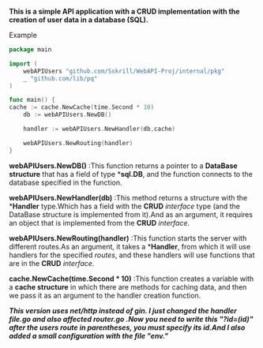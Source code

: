 **This is a simple API application with a CRUD implementation with the creation of user data in a database (SQL).**

Example

```go
package main

import (
	webAPIUsers "github.com/Sskrill/WebAPI-Proj/internal/pkg"
	_ "github.com/lib/pq"
)

func main() {
cache := cache.NewCache(time.Second * 10)
	db := webAPIUsers.NewDB()

	handler := webAPIUsers.NewHandler(db,cache)

	webAPIUsers.NewRouting(handler)
}
```
**webAPIUsers.NewDB()** :This function returns a pointer to a **DataBase structure** that has a field of type ***sql.DB**, and the function connects to the database specified in the function.

**webAPIUsers.NewHandler(db)** :This method returns a structure with the ***Handler** type.Which has a field with the **CRUD** *interface* type (and the DataBase structure is implemented from it).And as an argument, it requires an object that is implemented from the **CRUD** *interface*.

**webAPIUsers.NewRouting(handler)** :This function starts the server with different routes.As an argument, it takes a ***Handler**, from which it will use handlers for the specified *routes*, and these handlers will use functions that are in the **CRUD** *interface*.

**cache.NewCache(time.Second * 10)** :This function creates a variable with a **cache structure** in which there are methods for caching data, and then we pass it as an argument to the handler creation function.

***This version uses net/http instead of gin. I just changed the handler file.go and also affected router.go .Now you need to write this "?id=(id)" after the users route in parentheses, you must specify its id.And I also added a small configuration with the file "env."***
